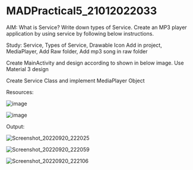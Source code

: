 # MADPractical5_21012022033

AIM: What is Service? Write down types of Service. Create an MP3 player application by using service by following below instructions.



Study: Service, Types of Service, Drawable Icon Add in project, MediaPlayer, Add Raw folder, Add mp3 song in raw folder

Create MainActivity and design according to shown in below image. Use Material 3 design

Create Service Class and implement MediaPlayer Object


Resources:


![image](https://user-images.githubusercontent.com/110646988/191333461-242138d6-a32a-4f0f-8c7d-9f4c2f9ac666.png)

![image](https://user-images.githubusercontent.com/110646988/191333423-57c609d5-7c92-43ee-9f0f-56e349d25033.png)




Output:

![Screenshot_20220920_222025](https://user-images.githubusercontent.com/110646988/191332089-52660fa1-222b-4760-8618-0530931a7ce5.png)


![Screenshot_20220920_222059](https://user-images.githubusercontent.com/110646988/191332109-6b40b949-1fc2-4ed8-87b7-20c120791387.png)


![Screenshot_20220920_222106](https://user-images.githubusercontent.com/110646988/191332124-66ada7fe-2be9-462c-bdd9-e2b2193b8de8.png)
